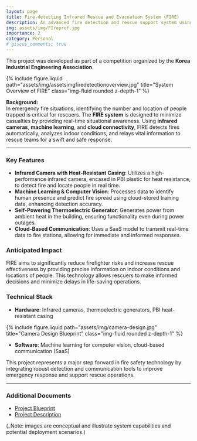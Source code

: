 ```yaml
---
layout: page
title: Fire-detecting Infrared Rescue and Evacuation System (FIRE)
description: An advanced fire detection and rescue support system using infrared technology, machine learning, and cloud integration.
img: assets/img/FIreprof.jpg
importance: 2
category: Personal
# giscus_comments: true
---
```


This project was developed as part of a competition organized by the **Korea Industrial Engineering Association**.

<div class="row justify-content-sm-center">
  <div class="col-sm-8 mt-3 mt-md-0">
    {% include figure.liquid path="assets/img/assetsimgfiredetectionoverview.jpg" title="System Overview of FIRE" class="img-fluid rounded z-depth-1" %}
  </div>
</div>

**Background:**  
In emergency fire situations, identifying the number and location of people trapped is critical for rescuers. The **FIRE system** is designed to minimize casualties by providing real-time situational awareness. Using **infrared cameras**, **machine learning**, and **cloud connectivity**, FIRE detects fires automatically, analyzes indoor conditions, and relays vital information to rescue teams for a swift and safe response.

---

### Key Features

- **Infrared Camera with Heat-Resistant Casing**: Utilizes a high-performance infrared camera, encased in PBI plastic for heat resistance, to detect fire and locate people in real time.
- **Machine Learning & Computer Vision**: Processes data to identify human presence and predict fire spread using cloud-stored training data, enhancing detection accuracy.
- **Self-Powering Thermoelectric Generator**: Generates power from ambient heat in the building, ensuring functionality even during power outages.
- **Cloud-Based Communication**: Uses a SaaS model to transmit real-time data to fire stations, allowing for immediate and informed responses.

### Anticipated Impact

FIRE aims to significantly reduce firefighter risks and increase rescue effectiveness by providing precise information on indoor conditions and locations of people. This technology allows rescuers to make informed decisions and minimize delays in life-saving operations.

### Technical Stack

- **Hardware**: Infrared cameras, thermoelectric generators, PBI heat-resistant casing

<div class="row justify-content-sm-center">
  <div class="col-sm-8 mt-3 mt-md-0">
    {% include figure.liquid path="assets/img/camera-design.jpg" title="Camera Design Blueprint" class="img-fluid rounded z-depth-1" %}
  </div>
</div>

- **Software**: Machine learning for computer vision, cloud-based communication (SaaS)

This project represents a major step forward in fire safety technology by integrating robust detection and communication tools to improve emergency response and support rescue operations.

---

### Additional Documents

- [Project Blueprint](/assets/img/Blueprint.pdf)
- [Project Description](/assets/img/Description.pdf)

(\_Note: images are conceptual and illustrate system capabilities and potential deployment scenarios.)
